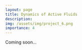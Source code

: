 ```yaml
---
layout: page
title: Dynamics of Active Fluids
description:
img: /assets/img/project_6.png
importance: 4
---
```


Coming soon...
